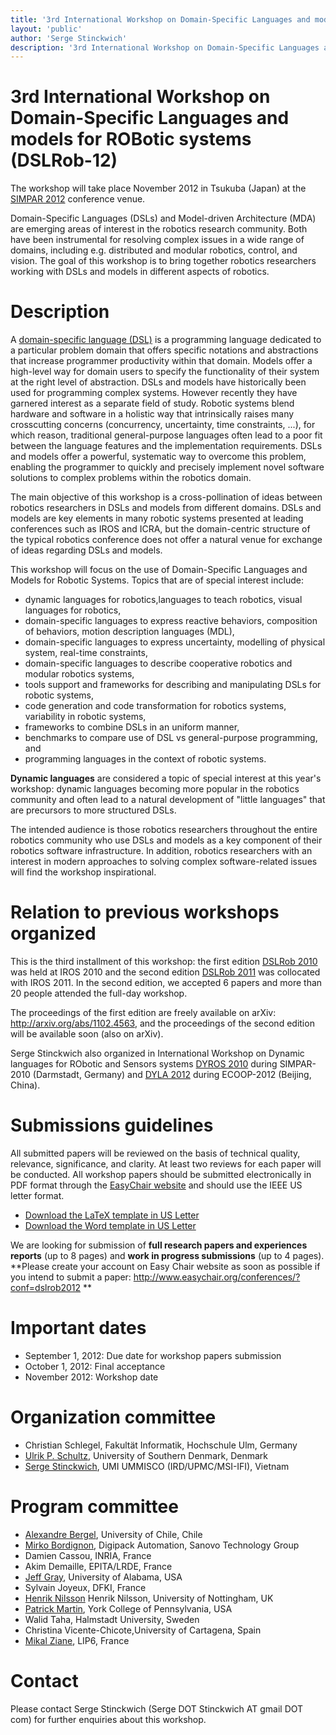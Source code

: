 ```yaml
---
title: '3rd International Workshop on Domain-Specific Languages and models for ROBotic systems (DSLRob-12)'
layout: 'public'
author: 'Serge Stinckwich'
description: '3rd International Workshop on Domain-Specific Languages and models for ROBotic systems (DSLRob-12)'
---
```

# 3rd International Workshop on Domain-Specific Languages and models for ROBotic systems (DSLRob-12)

The workshop will take place November 2012 in Tsukuba (Japan) at the
[SIMPAR 2012](http://www.2012.simpar.org) conference venue.

Domain-Specific Languages (DSLs) and Model-driven Architecture (MDA) are emerging areas of interest in the robotics research community.
Both have been instrumental for resolving complex issues in a wide range of domains, including e.g. distributed and modular robotics,
control, and vision. The goal of this workshop is to bring together robotics researchers working with DSLs and models in different aspects
of robotics.

# Description

A [domain-specific language (DSL)](http://en.wikipedia.org/wiki/Domain-specific_language) is a programming language dedicated to a particular problem domain that offers specific notations and
abstractions that increase programmer productivity within that domain.
Models offer a high-level way for domain users to specify the functionality of their system at the right level of abstraction. DSLs
and models have historically been used for programming complex systems. However recently they have garnered interest as a separate
field of study. Robotic systems blend hardware and software in a holistic way that intrinsically raises many crosscutting concerns
(concurrency, uncertainty, time constraints, ...), for which reason, traditional general-purpose languages often lead to a poor fit between
the language features and the implementation requirements. DSLs and models offer a powerful, systematic way to overcome this problem,
enabling the programmer to quickly and precisely implement novel software solutions to complex problems within the robotics domain.

The main objective of this workshop is a cross-pollination of ideas between robotics researchers in DSLs and models from different
domains. DSLs and models are key elements in many robotic systems presented at leading conferences such as IROS and ICRA, but the
domain-centric structure of the typical robotics conference does not offer a natural venue for exchange of ideas regarding DSLs and models.

This workshop will focus on the use of Domain-Specific Languages and Models for Robotic Systems. Topics that are of special interest
include:
 * dynamic languages for robotics,languages to teach robotics, visual
languages for robotics, 
 * domain-specific languages to express reactive behaviors, composition
of behaviors, motion description languages (MDL),
 * domain-specific languages to express uncertainty, modelling of
physical system, real-time constraints,
 * domain-specific languages to describe cooperative robotics and
modular robotics systems,
 * tools support and frameworks for describing and manipulating DSLs
for robotic systems,
 * code generation and code transformation for robotics systems,
variability in robotic systems,
 * frameworks to combine DSLs in an uniform manner,
 * benchmarks to compare use of DSL vs general-purpose programming, and
 * programming languages in the context of robotic systems.

**Dynamic languages** are considered a topic of special interest at
this year's workshop: dynamic languages becoming more popular in the
robotics community and often lead to a natural development of "little
languages" that are precursors to more structured DSLs.

The intended audience is those robotics researchers throughout the
entire robotics community who use DSLs and models as a key component
of their robotics software infrastructure. In addition, robotics
researchers with an interest in modern approaches to solving complex
software-related issues will find the workshop inspirational.

# Relation to previous workshops organized

This is the third installment of this workshop: the first edition
[DSLRob 2010](http://www.doesnotunderstand.org/wikka.php?wakka=DSLRob10)
was held at IROS 2010 and the second edition
[DSLRob 2011](http://www.doesnotunderstand.org/wikka.php?wakka=DSLRob11)
was collocated with IROS 2011. In the second edition, we accepted 6
papers and more than 20 people attended the full-day workshop. 

The proceedings of the first edition are freely available on arXiv: http://arxiv.org/abs/1102.4563, and the proceedings of the second edition will be available soon (also on arXiv).

Serge Stinckwich also organized in International Workshop on Dynamic
languages for RObotic and Sensors systems
[DYROS 2010](http://www.doesnotunderstand.org/wikka.php?wakka=DYROS10)
during SIMPAR-2010 (Darmstadt, Germany) and [DYLA
2012](http://scg.unibe.ch/wiki/events/dyla2012) during ECOOP-2012 (Beijing, China).

# Submissions guidelines
All submitted papers will be reviewed on the basis of technical
quality, relevance, significance, and clarity. At least two reviews
for each paper will be conducted. All workshop papers should be
submitted electronically in PDF format through the
[EasyChair website](http://www.easychair.org/conferences/?conf=dslrob2011) and should use the IEEE US letter format.

 * [Download the LaTeX template in US Letter](http://ras.papercept.net/conferences/support/files/ieeeconf.zip)
 * [Download the Word template in US Letter](http://ras.papercept.net/conferences/support/files/ieeeconf_letter.dot)

We are looking for submission of **full research papers and
experiences reports** (up to 8 pages) and **work in progress
submissions** (up to 4 pages).
**Please create your account on  Easy Chair website as soon as
possible if you intend to submit a paper:
http://www.easychair.org/conferences/?conf=dslrob2012 **

# Important dates
 * September 1, 2012: Due date for workshop papers submission
 * October 1, 2012: Final acceptance
 * November 2012: Workshop date

# Organization committee
 * Christian Schlegel, Fakultät Informatik, Hochschule Ulm, Germany
 * [Ulrik P. Schultz](http://www.mip.sdu.dk/~ups/), University of
Southern Denmark, Denmark
 * [Serge Stinckwich](http://doesnotunderstand.org/), UMI UMMISCO
(IRD/UPMC/MSI-IFI), Vietnam

# Program committee

 * [Alexandre Bergel](http://bergel.eu/), University of Chile, Chile
 * [Mirko Bordignon](http://www.mip.sdu.dk/~mirko/), Digipack Automation, Sanovo Technology Group
 * Damien Cassou, INRIA, France
 * Akim Demaille, EPITA/LRDE, France
 * [Jeff Gray](http://cs.ua.edu/~gray/), University of Alabama, USA
 * Sylvain Joyeux, DFKI, France
 * [Henrik Nilsson](http://www.cs.nott.ac.uk/~nhn/) Henrik Nilsson, University of Nottingham, UK
 * [Patrick Martin](http://www.rawksolid.com/), York College of Pennsylvania, USA
 * Walid Taha, Halmstadt University, Sweden
 * Christina Vicente-Chicote,University of Cartagena, Spain
 * [Mikal Ziane](http://pagesperso-systeme.lip6.fr/Mikal.Ziane/perso.html), LIP6, France

# Contact
Please contact Serge Stinckwich (Serge DOT Stinckwich AT gmail DOT
com) for further enquiries about this workshop.
